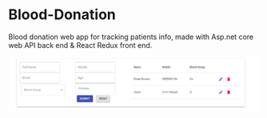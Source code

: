 # Blood-Donation

Blood donation web app for tracking patients info, made with Asp.net core web API back end & React Redux front end.

![](dashboard.png)
